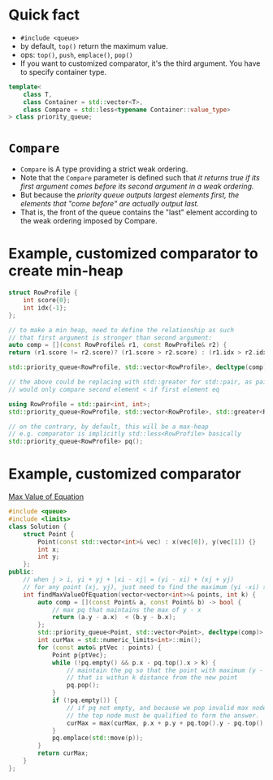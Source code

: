 # Quick fact
- `#include <queue>`
- by default, `top()` return the maximum value.
- ops: `top()`, `push`, `emplace()`, `pop()`
- If you want to customized comparator, it's the third argument. You have to specify container type.

```cpp
template<
    class T,
    class Container = std::vector<T>,
    class Compare = std::less<typename Container::value_type>
> class priority_queue;
```
# `Compare`
- `Compare` is A type providing a strict weak ordering.
- Note that the `Compare` parameter is defined such that *it returns true if its first argument comes before its second argument in a weak ordering.*
- But because the *priority queue outputs largest elements first, the elements that "come before" are actually output last.*
- That is, the front of the queue contains the "last" element according to the weak ordering imposed by Compare.

# Example, customized comparator to create min-heap
```cpp
struct RowProfile {
    int score{0};
    int idx{-1};
};

// to make a min heap, need to define the relationship as such
// that first argument is stronger than second argument:
auto comp = [](const RowProfile& r1, const RowProfile& r2) {
return (r1.score != r2.score)? (r1.score > r2.score) : (r1.idx > r2.idx); };

std::priority_queue<RowProfile, std::vector<RowProfile>, decltype(comp)> pq(comp);

// the above could be replacing with std::greater for std::pair, as pair's < operator
// would only compare second element < if first element eq

using RowProfile = std::pair<int, int>;
std::priority_queue<RowProfile, std::vector<RowProfile>, std::greater<RowProfile>> pq();

// on the contrary, by default, this will be a max-heap
// e.g. comparator is implicitly std::less<RowProfile> basically
std::priority_queue<RowProfile> pq();
```

# Example, customized comparator
[Max Value of Equation](https://leetcode.com/problems/max-value-of-equation/)
```cpp
#include <queue>
#include <limits>
class Solution {
    struct Point {
        Point(const std::vector<int>& vec) : x(vec[0]), y(vec[1]) {}
        int x;
        int y;
    };
public:
    // when j > i, yi + yj + |xi - xj| = (yi - xi) + (xj + yj)
    // for any point (xj, yj), just need to find the maximum (yi -xi) such that j - i <= k
    int findMaxValueOfEquation(vector<vector<int>>& points, int k) {
        auto comp = [](const Point& a, const Point& b) -> bool {
            // max pq that maintains the max of y - x
            return (a.y - a.x)  < (b.y - b.x);
        };
        std::priority_queue<Point, std::vector<Point>, decltype(comp)> pq(comp);
        int curMax = std::numeric_limits<int>::min();
        for (const auto& ptVec : points) {
            Point p{ptVec};
            while (!pq.empty() && p.x - pq.top().x > k) {
                // maintain the pq so that the point with maximum (y - x) value contains x
                // that is within k distance from the new point
                pq.pop();
            }
            if (!pq.empty()) {
                // if pq not empty, and because we pop invalid max node already,
                // the top node must be qualified to form the answer.
                curMax = max(curMax, p.x + p.y + pq.top().y - pq.top().x);
            }
            pq.emplace(std::move(p));
        }
        return curMax;
    }
};
```